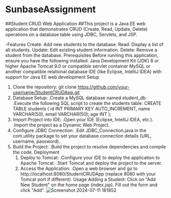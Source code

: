 # SunbaseAssignment
##Student CRUD Web Application
##This project is a Java EE web application that demonstrates CRUD (Create, Read, Update, Delete) operations on a database table using JDBC, Servlets, and JSP.

-Features
Create: Add new students to the database.
Read: Display a list of all students.
Update: Edit existing student information.
Delete: Remove a student from the database.
Prerequisites
Before running this application, ensure you have the following installed:
Java Development Kit (JDK) 8 or higher
Apache Tomcat 9.0 or compatible servlet container
MySQL or another compatible relational database
IDE (like Eclipse, IntelliJ IDEA) with support for Java EE web development
Setup
1. Clone the repository:
    git clone https://github.com/your-username/StudentCRUDApp.git
2. Database Setup:
   .Create a MySQL database named student_db.
   .Execute the following SQL script to create the students table:
        CREATE TABLE students (
           id INT PRIMARY KEY AUTO_INCREMENT,
           name VARCHAR(50),
           email VARCHAR(50),
           age INT
       );
3. Import Project into IDE:
     .Open your IDE (Eclipse, IntelliJ IDEA, etc.).
     .Import the project as a Dynamic Web Project.
4. Configure JDBC Connection:
     .Edit JDBC_Connection.java in the com.utility package to set your database connection details (URL, username, password).
5. Build the Project:
     .Build the project to resolve dependencies and compile the code.
Deployment
   1. Deploy to Tomcat:
        .Configure your IDE to deploy the application to Apache Tomcat.
        .Start Tomcat and deploy the project to the server.
   2. Access the Application:
        .Open a web browser and go to http://localhost:8080/StudentCRUDApp (replace 8080 with your Tomcat port if different).
Usage
Adding a Student:
Click on "Add New Student" on the home page (index.jsp).
Fill out the form and click "Add".
![Screenshot 2024-07-11 181852](https://github.com/Gireesh123174/SunbaseAssignment/assets/85821830/315d2767-4095-42da-a2f8-d8627598e986)
